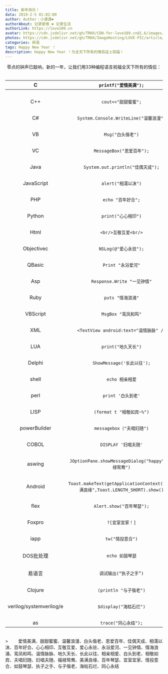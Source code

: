 ```yaml
---
title: 新年快乐！
data: 2019-2-5 01:02:00
author: Author：小谭谭❤️
authorAbout: 记录爱情 ❤️ 记录生活
authorLink: https://love109.cn
avatar: https://cdn.jsdelivr.net/gh/TRHX/CDN-for-love109.cn@1.6/images/custom/love109.jpg
photos: https://cdn.jsdelivr.net/gh/TRHX/ImageHosting/LOVE-PIC/article/article04.webp
categories: 碎语
tags: Happy New Year ！
description: Happy New Year ！为全天下所有的情侣送上祝福！
---
```

<center>零点的钟声已敲响，新的一年，让我们用33种编程语言祝福全天下所有的情侣：</center><br>

| C                    |       `printf("爱情美满");`     |
|:------------------:|:--------------------------------------:|
|     &nbsp;            |            &nbsp;                   |
| C++                   |       `cout<<"甜甜蜜蜜";`            |
|     &nbsp;            |           &nbsp;                    |
| C#                    |`System.Console.WriteLine("温馨浪漫")`|
|     &nbsp;            |            &nbsp;                   |
| VB                    |        `Msg("白头偕老")`             |
|     &nbsp;            |           &nbsp;                    |
| VC                    |       `MessageBox("恩爱百年");`      |
|     &nbsp;            |            &nbsp;                   |
| Java                  |    `System.out.println("佳偶天成");` |
|     &nbsp;            |            &nbsp;                   |
| JavaScript            |       `alert("相濡以沫")`           |
|     &nbsp;            |           &nbsp;                   |
| PHP                   |      `echo "百年好合";`             |
|     &nbsp;            |            &nbsp;                   |
| Python                |       `print("心心相印")`            |
|     &nbsp;            |            &nbsp;                   |
| Html                  |        `<br/>互敬互爱<br/>`          |
|     &nbsp;            |           &nbsp;                    |
|  Objectivec           |           `NSLog(@"爱心永驻");`      |
|     &nbsp;            |           &nbsp;                    |
| QBasic                |      `Print "永浴爱河"`              |
|     &nbsp;            |            &nbsp;                    |
| Asp                   |       `Response.Write "一见钟情"`     |
|     &nbsp;            |            &nbsp;                   |
| Ruby                  |      `puts "情海浪涌"`               |
|     &nbsp;            |            &nbsp;                    |
| VBScript              |         `MsgBox "鸾凤和鸣"`           |
|     &nbsp;            |            &nbsp;                    |
| XML                   | `<TextView android:text="温情脉脉" />`|
|     &nbsp;            |            &nbsp;                    |
|LUA                    |       `print("地久天长")`             |
|     &nbsp;            |            &nbsp;                    |
| Delphi                |      `ShowMessage('长此以往');`       |
|     &nbsp;            |            &nbsp;                    |
| shell                 |            `echo 相亲相爱`            |
|     &nbsp;            |            &nbsp;                    |
| perl                  |        `print '白头到老'`             |
|     &nbsp;            |            &nbsp;                    |
| LISP                  |        `(format t "相敬如宾~%")`      |
|     &nbsp;            |            &nbsp;                    |
| powerBuilder          |        `messagebox（"夫唱妇随")`      |
|     &nbsp;            |            &nbsp;                    |
| COBOL                 |          `DISPLAY '妇唱夫随'`         |
|     &nbsp;            |            &nbsp;                    |
| aswing    |`JOptionPane.showMessageDialog("happy","福禄鸳鸯")`|
|     &nbsp;            |            &nbsp;                    |
| Android      |`Toast.makeText(getApplicationContext(),"美满良缘",Toast.LENGTH_SHORT).show()` |
|     &nbsp;            |            &nbsp;                    |
| flex                  |    `Alert.show("百年琴瑟");`          |
|     &nbsp;            |            &nbsp;                    |
|Foxpro                 |           `?[宜室宜家！]`             |
|     &nbsp;            |            &nbsp;                    |
| iapp                  |         `tw("情投意合")`              |
|     &nbsp;            |            &nbsp;                    |
|  DOS批处理            |     `echo 如鼓琴瑟`                   |
|     &nbsp;            |            &nbsp;                    |
|  易语言               |      `调试输出(“执子之手”)`            |
|     &nbsp;            |            &nbsp;                    |
| Clojure               |         `(println "与子偕老")`       |
|     &nbsp;            |            &nbsp;                    |
| verilog/systemverilog/e | `$display("海枯石烂")`              |
|     &nbsp;            |            &nbsp;                    |
| as                    |          `trace("同心永结");`         |

<br>
> &ensp;&ensp;&ensp;&ensp;爱情美满、甜甜蜜蜜、温馨浪漫、白头偕老、恩爱百年、佳偶天成、相濡以沫、百年好合、心心相印、互敬互爱、爱心永驻、永浴爱河、一见钟情、情海浪涌、鸾凤和鸣、温情脉脉、地久天长、长此以往、相亲相爱、白头到老、相敬如宾、夫唱妇随、妇唱夫随、福禄鸳鸯、美满良缘、百年琴瑟、宜室宜家、情投意合、如鼓琴瑟、执子之手、与子偕老、海枯石烂、同心永结